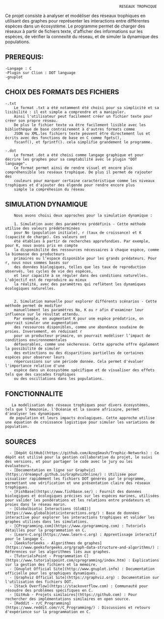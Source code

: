                                                         RESEAUX TROPHIQUE



Ce projet consiste à analyser et modéliser des réseaux trophiques en utilisant des graphes pour représenter les interactions
entre différentes espèces dans un écosystème. Le programme permet de charger des réseaux à partir de fichiers texte, d'afficher
des informations sur les espèces, de vérifier la connexité du réseau, et de simuler la dynamique des populations.



## PREREQUIS:

    -Langage : C
    -Plugin sur Clion : DOT language 
    -gnuplot


##  CHOIX DES FORMATS DES FICHIERS
  
    -.txt
        Le format .txt a été notamment été choisi pour sa simplicité et sa lisibilité : il est simple a comprendre et a manipuler.
        Ainsi l'utilisateur peut facilement créer un fichier texte pour créer son propre réseau.
        De plus le fichier texte va être facilement lisible avec les bibliothèque de base contrairement à d'autres formats comme
        JSON ou XML.les fichiers texte peuvent être directement lus et écrits avec des fonctions de base en C comme fgets(),
        fscanf(), et fprintf(). cela simplifie grandement le programme.

    -.dot
        Le format .dot a été choisi comme langage graphique et pour décrire les graphes pour sa comptabilité avec le plugin "DOT language".
        Ce format permet ainsi de rendre visuel et encore plus compréhensible les reséaux trophique. De plus il permet de rajouter des
        couleurs pour marquer certaine caractéristique comme les niveaux trophiques et d'ajouter des élgende pour rendre encore plus
        simple la compréhesion du réseau


##  SIMULATION DYNAMIQUE

        Nous avons choisi deux approches pour la simulation dynamique : 
        
        1. Simulation avec des paramètres prédéfinis - Cette méthode utilise des valeurs prédéterminées
        pour No (population initiale), r (taux de croissance) et K (capacité de charge). Ces valeurs ont
        été établies à partir de recherches approfondies. Par exemple, pour K, nous avons pris en compte 
        la disponibilité des ressources nécessaires à chaque espèce, comme la biomasse des producteurs
        primaires ou l’espace disponible pour les grands prédateurs. Pour r, nous nous sommes basés sur
        des données biologiques, telles que les taux de reproduction observés, les cycles de vie des espèces,
        et leur capacité à se réguler dans des conditions naturelles. L'objectif est de reproduire au mieux
        la réalité, avec des paramètres qui reflètent les dynamiques écologiques naturelles.
        
        
        2. Simulation manuelle pour explorer différents scénarios - Cette méthode permet de modifier
        manuellement les paramètres No, K ou r afin d'examiner leur influence sur le résultat attendu.
        Par exemple, en augmentant K pour une espèce prédatrice, on pourrait simuler une augmentation 
        des ressources disponibles, comme une abondance soudaine de proies. Inversement, en réduisant r
        pour un producteur primaire, on pourrait modéliser l’impact de conditions environnementales
        défavorables, comme une sécheresse. Cette approche offre également la possibilité de simuler
        des extinctions ou des disparitions partielles de certaines espèces pour observer leurs 
        répercussions sur une période donnée. Cela permet d'évaluer l'importance relative d'une
        espèce dans un écosystème spécifique et de visualiser des effets tels que des cascades trophiques
        ou des oscillations dans les populations.

  ## FONCTIONNALITE
  
       La modélisation des réseaux trophiques pour divers écosystèmes, tels que l'Amazonie, l'Océanie et la savane africaine, permet d'analyser les dynamiques 
      de population et leurs impacts écologiques. Cette approche utilise une équation de croissance logistique pour simuler les variations de population.


 ## SOURCES

      - [Dépôt GitHub](https://github.com/AzogSmash/Trophic-Networks) : Ce dépôt est utilisé pour la gestion collaborative du projet, le suivi des versions, et pour partager le code avec le jury ou les évaluateurs.
      - [Documentation en ligne sur Graphviz](https://dreampuf.github.io/GraphvizOnline/) : Utilisée pour visualiser rapidement les fichiers DOT générés par le programme, permettant une vérification et une présentation claire des réseaux trophiques.
      - [FishBase](https://www.fishbase.se/) : Fournit des données biologiques et écologiques précises sur les espèces marines, utilisées pour valider les pondérations et les relations entre prédateurs et proies dans le réseau marin.
      - [Globalbiotic Interactions (GloBI)](https://www.globalbioticinteractions.org/) : Base de données interactive pour explorer les interactions trophiques et valider les graphes utilisés dans les simulations.
      - [CProgramming.com](https://www.cprogramming.com) : Tutoriels détaillés pour la programmation en C.
      - [Learn-C.org](https://www.learn-c.org) : Apprentissage interactif pour le langage C.
      - [GeeksforGeeks - Algorithmes de graphes](https://www.geeksforgeeks.org/graph-data-structure-and-algorithms/) : Références sur les algorithmes liés aux graphes.
      - [TutorialsPoint - Programmation C](https://www.tutorialspoint.com/cprogramming/index.htm) : Explications sur la gestion des fichiers et la mémoire.
      - [Gnuplot Official Site](http://www.gnuplot.info) : Documentation officielle pour les graphiques dynamiques.
      - [Graphviz Official Site](https://graphviz.org) : Documentation sur l'utilisation des fichiers DOT.
      - [Stack Overflow](https://stackoverflow.com) : Communauté pour résoudre des problèmes spécifiques en C.
      - [GitHub - Projets similaires](https://github.com) : Pour rechercher des implémentations similaires en open source.
      - [Reddit - r/C_Programming](https://www.reddit.com/r/C_Programming/) : Discussions et retours d'expérience sur la programmation en C.





















  
        
